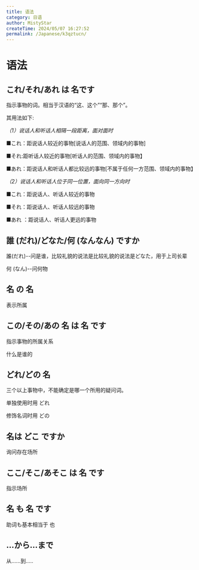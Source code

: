 ```yaml
---
title: 语法
category: 日语
author: MistyStar
createTime: 2024/05/07 16:27:52
permalink: /Japanese/k3qztucn/
---
```

# 语法

## **これ/それ/あれ は 名です**

指示事物的词。相当于汉语的“这、这个”“那、那个”。

其用法如下:

*（1）说话人和听话人相隔一段距离，面对面时*

■これ：距说话人较近的事物[说话人的范围、领域内的事物]

■それ:距听话人较近的事物[听话人的范围、领域内的事物】

■あれ：距说话人和听话人都比较远的事物[不属于任何一方范围、领域内的事物】

*（2）说话人和听话人位于同一位置，面向同一方向时*

■これ：距说话人、听话人较近的事物

■それ：距说话人、听话人较远的事物

■あれ ：距说话人、听话人更远的事物



## **誰 (だれ)/どなた/何 (なんなん)  ですか**

誰(だれ)--问是谁，比较礼貌的说法是比较礼貌的说法是どなた，用于上司长辈

何 (なん)--问何物



## 名 の 名

表示所属



## この/その/あの 名 は 名 です

指示事物的所属关系

什么是谁的



## どれ/どの 名

三个以上事物中，不能确定是哪一个所用的疑问词。

单独使用时用 どれ

修饰名词时用 どの



## 名は どこ ですか

询问存在场所



## ここ/そこ/あそこ は 名 です

指示场所



## 名 も 名 です

助词も基本相当于 也



## ...から...まで

从......到.....







